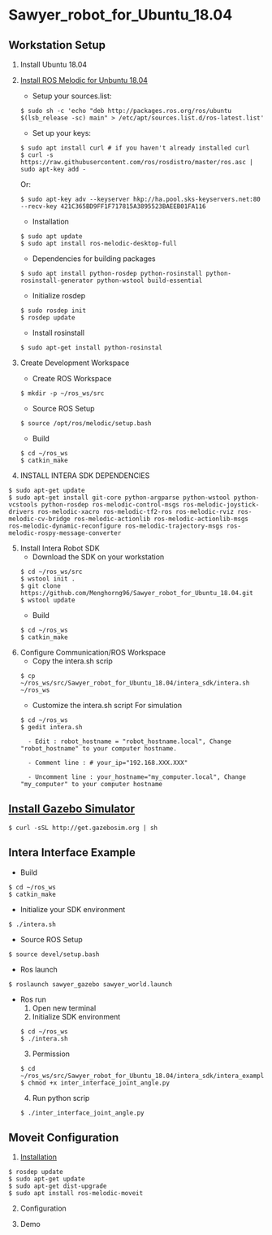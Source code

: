 # Sawyer_robot_for_Ubuntu_18.04

## Workstation Setup
1. Install Ubuntu 18.04
2. [Install ROS Melodic for Unbuntu 18.04](http://wiki.ros.org/melodic/Installation/Ubuntu)
   - Setup your sources.list: 
   ```
   $ sudo sh -c 'echo "deb http://packages.ros.org/ros/ubuntu $(lsb_release -sc) main" > /etc/apt/sources.list.d/ros-latest.list'
   ```
   - Set up your keys:
   ```
   $ sudo apt install curl # if you haven't already installed curl
   $ curl -s https://raw.githubusercontent.com/ros/rosdistro/master/ros.asc | sudo apt-key add -
   ```
     Or:
   ```
   $ sudo apt-key adv --keyserver hkp://ha.pool.sks-keyservers.net:80 --recv-key 421C365BD9FF1F717815A3895523BAEEB01FA116 
   ```
   - Installation 
   ```
   $ sudo apt update
   $ sudo apt install ros-melodic-desktop-full
   ```
   - Dependencies for building packages
   ```
   $ sudo apt install python-rosdep python-rosinstall python-rosinstall-generator python-wstool build-essential
   ```
   - Initialize rosdep
   ```
   $ sudo rosdep init
   $ rosdep update
   ```
   - Install rosinstall
   ```
   $ sudo apt-get install python-rosinstal
   ```
  
3. Create Development Workspace
   - Create ROS Workspace
   ```
   $ mkdir -p ~/ros_ws/src
   ```
   - Source ROS Setup
   ```
   $ source /opt/ros/melodic/setup.bash
   ```
   - Build
   ```
   $ cd ~/ros_ws
   $ catkin_make
   ```
4. INSTALL INTERA SDK DEPENDENCIES
```
$ sudo apt-get update
$ sudo apt-get install git-core python-argparse python-wstool python-vcstools python-rosdep ros-melodic-control-msgs ros-melodic-joystick-drivers ros-melodic-xacro ros-melodic-tf2-ros ros-melodic-rviz ros-melodic-cv-bridge ros-melodic-actionlib ros-melodic-actionlib-msgs ros-melodic-dynamic-reconfigure ros-melodic-trajectory-msgs ros-melodic-rospy-message-converter
```
5. Install Intera Robot SDK
    - Download the SDK on your workstation
    ```
    $ cd ~/ros_ws/src
    $ wstool init .
    $ git clone https://github.com/Menghorng96/Sawyer_robot_for_Ubuntu_18.04.git
    $ wstool update
    ```
    - Build
    ```
    $ cd ~/ros_ws
    $ catkin_make
    ```
6. Configure Communication/ROS Workspace
    - Copy the intera.sh scrip
    ```
    $ cp ~/ros_ws/src/Sawyer_robot_for_Ubuntu_18.04/intera_sdk/intera.sh ~/ros_ws
    ```
    - Customize the intera.sh script For simulation
    ```
    $ cd ~/ros_ws
    $ gedit intera.sh
    ```
         - Edit : robot_hostname = "robot_hostname.local", Change "robot_hostname" to your computer hostname.

         - Comment line : # your_ip="192.168.XXX.XXX"

         - Uncomment line : your_hostname="my_computer.local", Change "my_computer" to your computer hostname
 
    
## [Install Gazebo Simulator](http://gazebosim.org/tutorials?tut=install_ubuntu&ver=9.0)
```
$ curl -sSL http://get.gazebosim.org | sh
```

## Intera Interface Example

   - Build
   ```
   $ cd ~/ros_ws
   $ catkin_make
   ```

   - Initialize your SDK environment
   ```   
   $ ./intera.sh
   ```
   - Source ROS Setup
   ```
   $ source devel/setup.bash
   ```
   - Ros launch
   ```
   $ roslaunch sawyer_gazebo sawyer_world.launch
   ```
   - Ros run
      1. Open new terminal
      2. Initialize SDK environment
      ```
      $ cd ~/ros_ws
      $ ./intera.sh
      ```
      3. Permission 
      ```
      $ cd ~/ros_ws/src/Sawyer_robot_for_Ubuntu_18.04/intera_sdk/intera_examples/scripts
      $ chmod +x inter_interface_joint_angle.py
      ```
      4. Run python scrip
      ```
      $ ./inter_interface_joint_angle.py
      ```
## Moveit Configuration
   1. [Installation](http://docs.ros.org/en/melodic/api/moveit_tutorials/html/doc/getting_started/getting_started.html)
   ```
   $ rosdep update
   $ sudo apt-get update
   $ sudo apt-get dist-upgrade
   $ sudo apt install ros-melodic-moveit
   ```
   2. Configuration
   
   3. Demo 



